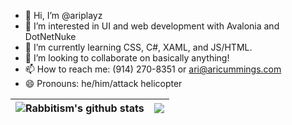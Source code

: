 - 👋 Hi, I’m @ariplayz
- 👀 I’m interested in UI and web development with Avalonia and DotNetNuke
- 🌱 I’m currently learning CSS, C#, XAML, and JS/HTML.
- 💞️ I’m looking to collaborate on basically anything!
- 📫 How to reach me: (914) 270-8351 or ari@aricummings.com
- 😄 Pronouns: he/him/attack helicopter


| <a><img align="center" src="https://github-readme-stats.vercel.app/api?username=ariplayz&show_icons=true&theme=transparent&hide_border=true" alt="Rabbitism's github stats" /></a> | <a><img align="center" src="https://github-readme-stats.vercel.app/api/top-langs/?username=ariplayz&layout=compact&theme=buefy&hide_border=true&hide=javascript,html,r" /></a> |
| ------------- | ------------- |
